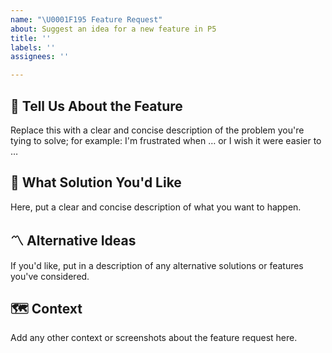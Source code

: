 ```yaml
---
name: "\U0001F195 Feature Request"
about: Suggest an idea for a new feature in P5
title: ''
labels: ''
assignees: ''

---
```


## 🤔 Tell Us About the Feature

Replace this with a clear and concise description of the problem you're tying to solve; for example: I'm frustrated when … or I wish it were easier to …

## 🎇 What Solution You'd Like

Here, put a clear and concise description of what you want to happen.


## 〽️ Alternative Ideas

If you'd like, put in a description of any alternative solutions or features you've considered.


## 🗺 Context

Add any other context or screenshots about the feature request here.
